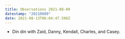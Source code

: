 ```yaml
---
title: Observations 2021-08-09
datestamp: "20210809"
date: 2021-08-13T06:04:47.596Z
---
```

- Din din with Zaid, Danny, Kendall, Charles, and Casey.